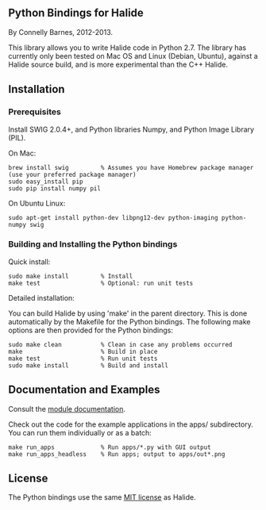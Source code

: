 Python Bindings for Halide
--------------------------

By Connelly Barnes, 2012-2013.

This library allows you to write Halide code in Python 2.7. The library has currently only been tested on Mac OS
and Linux (Debian, Ubuntu), against a Halide source build, and is more experimental than the C++ Halide.

Installation
------------

### Prerequisites

Install SWIG 2.0.4+, and Python libraries Numpy, and Python Image Library (PIL).

On Mac:

    brew install swig         % Assumes you have Homebrew package manager (use your preferred package manager)
    sudo easy_install pip
    sudo pip install numpy pil

On Ubuntu Linux:

    sudo apt-get install python-dev libpng12-dev python-imaging python-numpy swig

### Building and Installing the Python bindings

Quick install:

    sudo make install         % Install
    make test                 % Optional: run unit tests

Detailed installation:

You can build Halide by using 'make' in the parent directory. This is done automatically by the Makefile for the Python bindings. The following make options are then provided for the Python bindings:

    sudo make clean           % Clean in case any problems occurred
    make                      % Build in place
    make test                 % Run unit tests
    sudo make install         % Build and install

Documentation and Examples
--------------------------

Consult the [module documentation](http://connellybarnes.com/documents/halide/).

Check out the code for the example applications in the apps/ subdirectory. You can run them individually or as a batch:

    make run_apps             % Run apps/*.py with GUI output 
    make run_apps_headless    % Run apps; output to apps/out*.png

License
-------

The Python bindings use the same [MIT license](https://github.com/halide/Halide/blob/master/LICENSE.txt) as Halide.

